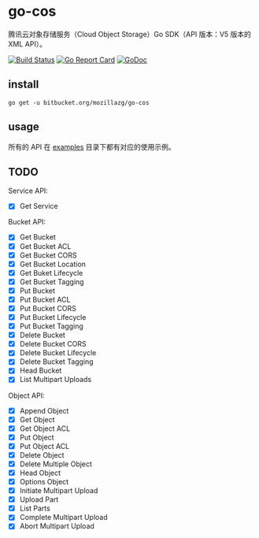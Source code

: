 # go-cos

腾讯云对象存储服务（Cloud Object Storage）Go SDK（API 版本：V5 版本的 XML API）。

[![Build Status](https://circleci.com/bb/mozillazg/go-cos.svg?style=svg)](https://circleci.com/bb/mozillazg/go-cos)
[![Go Report Card](https://goreportcard.com/badge/bitbucket.org/mozillazg/go-cos)](https://goreportcard.com/report/bitbucket.org/mozillazg/go-cos)
[![GoDoc](https://godoc.org/bitbucket.org/mozillazg/go-cos?status.svg)](https://godoc.org/bitbucket.org/mozillazg/go-cos)

## install

`go get -u bitbucket.org/mozillazg/go-cos`


## usage

所有的 API 在 [examples](./examples/) 目录下都有对应的使用示例。

## TODO

Service API:

* [x] Get Service

Bucket API:

* [x] Get Bucket
* [x] Get Bucket ACL
* [x] Get Bucket CORS
* [x] Get Bucket Location
* [x] Get Buket Lifecycle
* [x] Get Bucket Tagging
* [x] Put Bucket
* [x] Put Bucket ACL
* [x] Put Bucket CORS
* [x] Put Bucket Lifecycle
* [x] Put Bucket Tagging
* [x] Delete Bucket
* [x] Delete Bucket CORS
* [x] Delete Bucket Lifecycle
* [x] Delete Bucket Tagging
* [x] Head Bucket
* [x] List Multipart Uploads

Object API:

* [x] Append Object
* [x] Get Object
* [x] Get Object ACL
* [x] Put Object
* [x] Put Object ACL
* [x] Delete Object
* [x] Delete Multiple Object
* [x] Head Object
* [x] Options Object
* [x] Initiate Multipart Upload
* [x] Upload Part
* [x] List Parts
* [x] Complete Multipart Upload
* [x] Abort Multipart Upload
